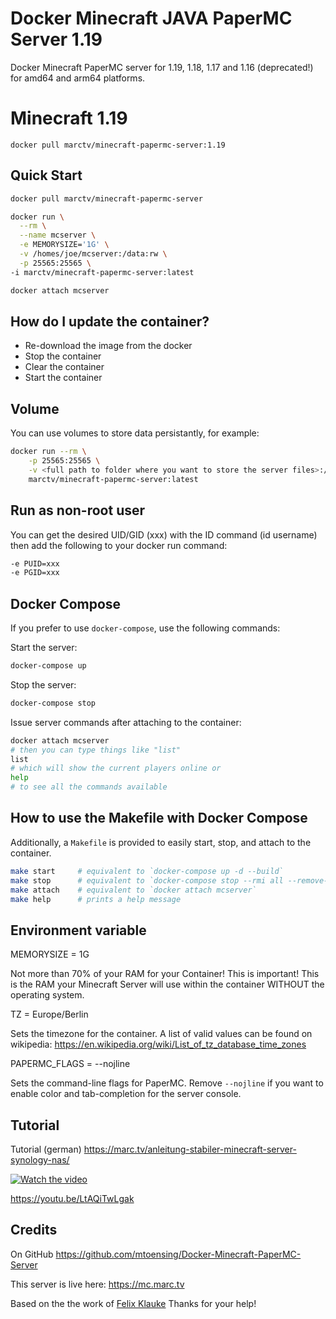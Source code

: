 # Docker Minecraft JAVA PaperMC Server 1.19

Docker Minecraft PaperMC server for 1.19, 1.18, 1.17 and 1.16 (deprecated!) for amd64 and arm64 platforms.

# Minecraft 1.19

	docker pull marctv/minecraft-papermc-server:1.19

## Quick Start
```sh
docker pull marctv/minecraft-papermc-server
```

```sh
docker run \
  --rm \
  --name mcserver \
  -e MEMORYSIZE='1G' \
  -v /homes/joe/mcserver:/data:rw \
  -p 25565:25565 \
-i marctv/minecraft-papermc-server:latest
```
```sh
docker attach mcserver
```

## How do I update the container? 

* Re-download the image from the docker
* Stop the container
* Clear the container
* Start the container

## Volume

You can use volumes to store data persistantly, for example:

```sh
docker run --rm \
	-p 25565:25565 \
	-v <full path to folder where you want to store the server files>:/data:rw \
	marctv/minecraft-papermc-server:latest
 ```

## Run as non-root user

You can get the desired UID/GID (xxx) with the ID command (id username) then add the following to your docker run command:

```sh
-e PUID=xxx
-e PGID=xxx
```

## Docker Compose

If you prefer to use `docker-compose`, use the following commands:

Start the server:
```sh
docker-compose up
```
Stop the server:
```sh
docker-compose stop
```
Issue server commands after attaching to the container:
```sh
docker attach mcserver
# then you can type things like "list"
list
# which will show the current players online or
help
# to see all the commands available
```

## How to use the Makefile with Docker Compose 

Additionally, a `Makefile` is provided to easily start, stop, and attach to the container.

```sh
make start     # equivalent to `docker-compose up -d --build`
make stop      # equivalent to `docker-compose stop --rmi all --remove-orphans`
make attach    # equivalent to `docker attach mcserver`
make help      # prints a help message
```

## Environment variable

MEMORYSIZE = 1G

Not more than 70% of your RAM for your Container! This is important! This is the RAM your Minecraft Server will use within the container WITHOUT the operating system.

TZ = Europe/Berlin 

Sets the timezone for the container. A list of valid values can be found on wikipedia: https://en.wikipedia.org/wiki/List_of_tz_database_time_zones

PAPERMC_FLAGS = --nojline

Sets the command-line flags for PaperMC. Remove `--nojline` if you want to enable color and tab-completion for the server console.

## Tutorial

Tutorial (german) https://marc.tv/anleitung-stabiler-minecraft-server-synology-nas/

[![Watch the video](https://img.youtube.com/vi/LtAQiTwLgak/maxresdefault.jpg)](https://youtu.be/LtAQiTwLgak)

https://youtu.be/LtAQiTwLgak

## Credits

On GitHub https://github.com/mtoensing/Docker-Minecraft-PaperMC-Server

This server is live here: https://mc.marc.tv

Based on the the work of [Felix Klauke](https://github.com/FelixKlauke/paperspigot-docker) Thanks for your help!
